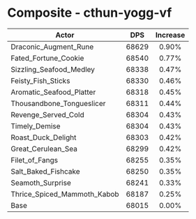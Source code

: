 # Composite - cthun-yogg-vf
| Actor | DPS | Increase |
|---|:---:|:---:|
|Draconic_Augment_Rune|68629|0.90%|
|Fated_Fortune_Cookie|68540|0.77%|
|Sizzling_Seafood_Medley|68338|0.47%|
|Feisty_Fish_Sticks|68330|0.46%|
|Aromatic_Seafood_Platter|68318|0.45%|
|Thousandbone_Tongueslicer|68311|0.44%|
|Revenge_Served_Cold|68304|0.43%|
|Timely_Demise|68304|0.43%|
|Roast_Duck_Delight|68303|0.42%|
|Great_Cerulean_Sea|68299|0.42%|
|Filet_of_Fangs|68255|0.35%|
|Salt_Baked_Fishcake|68250|0.35%|
|Seamoth_Surprise|68241|0.33%|
|Thrice_Spiced_Mammoth_Kabob|68187|0.25%|
|Base|68015|0.00%|
